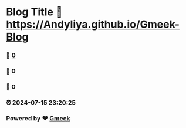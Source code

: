 # Blog Title :link: https://Andyliya.github.io/Gmeek-Blog 
### :page_facing_up: [0](https://Andyliya.github.io/Gmeek-Blog/tag.html) 
### :speech_balloon: 0 
### :hibiscus: 0 
### :alarm_clock: 2024-07-15 23:20:25 
### Powered by :heart: [Gmeek](https://github.com/Meekdai/Gmeek)

